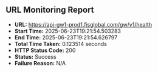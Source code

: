 ## URL Monitoring Report

- **URL:** https://api-gw1-prod1.fisglobal.com/gw/v1/health
- **Start Time:** 2025-06-23T19:21:54.503283
- **End Time:** 2025-06-23T19:21:54.626797
- **Total Time Taken:** 0.123514 seconds
- **HTTP Status Code:** 200
- **Status:** Success
- **Failure Reason:** N/A
